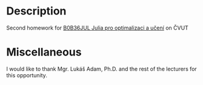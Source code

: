 # Description

Second homework for [B0B36JUL Julia pro optimalizaci a učení](https://cw.fel.cvut.cz/b221/courses/b0b36jul/start) on ČVUT

# Miscellaneous

I would like to thank Mgr. Lukáš Adam, Ph.D. and the rest of the lecturers for this opportunity.
